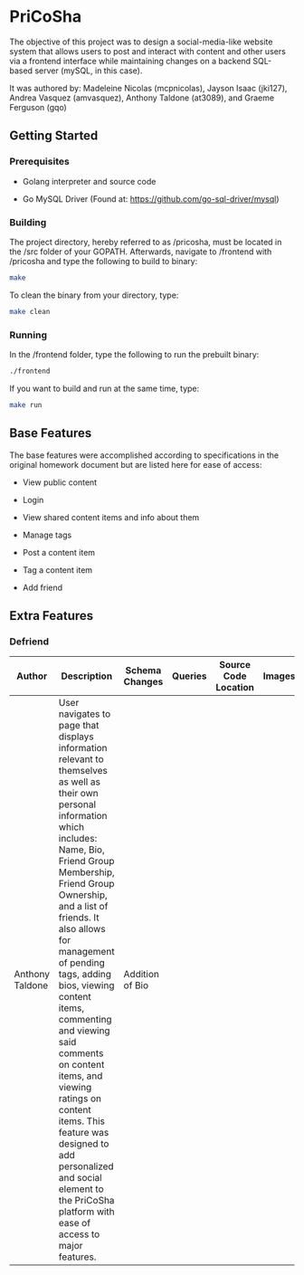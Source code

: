 # PriCoSha
The objective of this project was to design a social-media-like website system that allows users to post and interact with content and other users via a frontend interface while maintaining changes on a backend SQL-based server (mySQL, in this case). 

It was authored by: Madeleine Nicolas (mcpnicolas), Jayson Isaac (jki127), Andrea Vasquez (amvasquez), Anthony Taldone (at3089), and Graeme Ferguson (gqo)
## Getting Started
### Prerequisites
* Golang interpreter and source code

* Go MySQL Driver (Found at: https://github.com/go-sql-driver/mysql)

### Building
The project directory, hereby referred to as /pricosha, must be located in the /src folder of your GOPATH. Afterwards, navigate to /frontend with /pricosha and type the following to build to binary:

```bash
make
```

To clean the binary from your directory, type:

```bash
make clean
```

### Running
In the /frontend folder, type the following to run the prebuilt binary:

```bash
./frontend
```

If you want to build and run at the same time, type:

```bash
make run
```

## Base Features
The base features were accomplished according to specifications in the original homework document but are listed here for ease of access:

* View public content

* Login

* View shared content items and info about them

* Manage tags

* Post a content item

* Tag a content item

* Add friend

## Extra Features
### Defriend
| Author | Description | Schema Changes | Queries | Source Code Location | Images |
| ------ | ----------- | -------------- | ------- | -------------------- | ------ |
| Anthony Taldone | User navigates to page that displays information relevant to themselves as well as their own personal information which includes: Name, Bio, Friend Group Membership, Friend Group Ownership, and a list of friends. It also allows for management of pending tags, adding bios, viewing content items, commenting and viewing said comments on content items, and viewing ratings on content items. This feature was designed to add personalized and social element to the PriCoSha platform with ease of access to major features. | Addition of Bio 